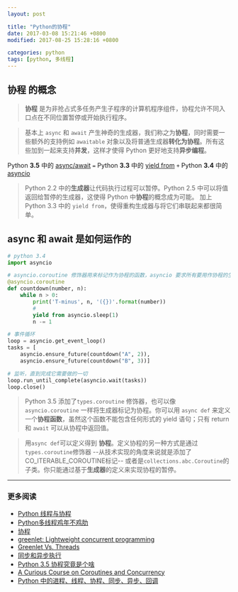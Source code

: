 ```yaml
---
layout: post

title: "Python的协程"
date: 2017-03-08 15:21:46 +0800
modified: 2017-08-25 15:28:16 +0800

categories: python
tags: [python, 多线程]
---
```


## **协程** 的概念

>**协程** 是为非抢占式多任务产生子程序的计算机程序组件，协程允许不同入口点在不同位置暂停或开始执行程序。

>基本上 `async` 和 `await` 产生神奇的生成器，我们称之为**协程**，同时需要一些额外的支持例如 `awaitable` 对象以及将普通生成器**转化为协程**。所有这些加到一起来支持**并发**，这样才使得 Python 更好地支持**异步编程**。

Python **3.5** 中的 [async/await](https://docs.python.org/3/whatsnew/3.5.html#whatsnew-pep-492) `=`
Python **3.3** 中的 [yield from](https://docs.python.org/3/whatsnew/3.3.html#pep-380) `+`
Python **3.4** 中的 [asyncio](https://docs.python.org/3/library/asyncio.html#module-asyncio)

>Python 2.2 中的**生成器**让代码执行过程可以暂停。Python 2.5 中可以将值返回给暂停的生成器，这使得 Python 中**协程**的概念成为可能。
加上 Python 3.3 中的 `yield from`，使得重构生成器与将它们串联起来都很简单。

## **async** 和 **await** 是如何运作的

```python
# python 3.4
import asyncio

# asyncio.coroutine 修饰器用来标记作为协程的函数，asyncio 要求所有要用作协程的生成器必须由asyncio.coroutine修饰。
@asyncio.coroutine
def countdown(number, n):
    while n > 0:
        print('T-minus', n, '({})'.format(number))
        #
        yield from asyncio.sleep(1)
        n -= 1

# 事件循环
loop = asyncio.get_event_loop()
tasks = [
    asyncio.ensure_future(countdown("A", 2)),
    asyncio.ensure_future(countdown("B", 3))]

# 监听，直到完成它需要做的一切
loop.run_until_complete(asyncio.wait(tasks))
loop.close()
```

>Python 3.5 添加了`types.coroutine` 修饰器，也可以像 `asyncio.coroutine` 一样将生成器标记为协程。你可以用 `async def` 来定义一个**协程函数**，虽然这个函数不能包含任何形式的 yield 语句；只有 return 和  `await` 可以从协程中返回值。

>用`async def`可以定义得到 **协程**。定义协程的另一种方式是通过`types.coroutine`修饰器 --从技术实现的角度来说就是添加了 CO_ITERABLE_COROUTINE标记-- 或者是`collections.abc.Coroutine`的子类。你只能通过基于**生成器**的定义来实现协程的暂停。


---
### 更多阅读
- [Python 线程与协程](http://blog.rainy.im/2016/04/07/python-thread-and-coroutine/)
- [Python多线程鸡年不鸡肋](http://thief.one/2017/02/17/Python%E5%A4%9A%E7%BA%BF%E7%A8%8B%E9%B8%A1%E5%B9%B4%E4%B8%8D%E9%B8%A1%E8%82%8B/)
- [协程](https://eastlakeside.gitbooks.io/interpy-zh/content/Coroutines/)
- [greenlet: Lightweight concurrent programming](https://greenlet.readthedocs.io/en/latest/)
- [Greenlet Vs. Threads](http://stackoverflow.com/questions/15556718/greenlet-vs-threads)
- [同步和异步执行](http://xlambda.com/gevent-tutorial/)
- [Python 3.5 协程究竟是个啥](http://blog.rainy.im/2016/03/09/how-the-heck-does-async-await-work-in-python-3-5/)
- [A Curious Course on Coroutines and Concurrency](http://www.dabeaz.com/coroutines/Coroutines.pdf)
- [Python 中的进程、线程、协程、同步、异步、回调](https://segmentfault.com/a/1190000001813992)
